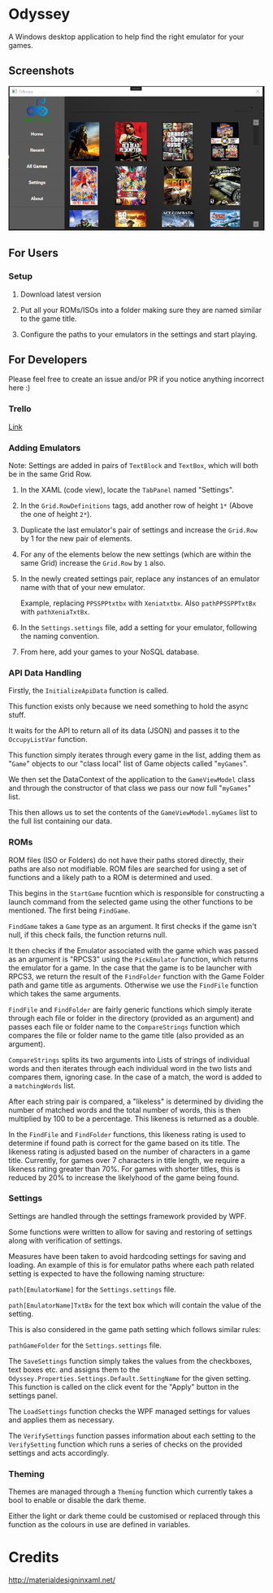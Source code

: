 # Odyssey

A Windows desktop application to help find the right emulator for your games.

## Screenshots

![Application as of March 1st 2023](./media/01.03.23.png)

## For Users

### Setup

1. Download latest version

1. Put all your ROMs/ISOs into a folder making sure they are named similar to the game title.

1. Configure the paths to your emulators in the settings and start playing.

## For Developers

Please feel free to create an issue and/or PR if you notice anything incorrect here :)

### Trello

[Link](https://trello.com/b/0Fzksv3i/desktop-application-tasks)

### Adding Emulators

Note: Settings are added in pairs of `TextBlock` and `TextBox`, which will both be in the same Grid Row.

1. In the XAML (code view), locate the `TabPanel` named "Settings".

1. In the `Grid.RowDefinitions` tags, add another row of height `1*` (Above the one of height `2*`).


1. Duplicate the last emulator's pair of settings and increase the `Grid.Row` by 1 for the new pair of elements.

1. For any of the elements below the new settings (which are within the same Grid) increase the `Grid.Row` by `1` also.

1. In the newly created settings pair, replace any instances of an emulator name with that of your new emulator.

    Example, replacing `PPSSPPtxtbx` with `Xeniatxtbx`. Also `pathPPSSPPTxtBx` with `pathXeniaTxtBx`.
    
1. In the `Settings.settings` file, add a setting for your emulator, following the naming convention.

1. From here, add your games to your NoSQL database.


### API Data Handling

Firstly, the `InitializeApiData` function is called.

This function exists only because we need something
to hold the async stuff.

It waits for the API to return all of its data (JSON)
and passes it to the `OccupyListVar` function.

This function simply iterates through every game
in the list, adding them as "`Game`" objects to our
"class local" list of Game objects called "`myGames`".

We then set the DataContext of the application to
the `GameViewModel` class and through the constructor
of that class we pass our now full "`myGames`" list.

This then allows us to set the contents of
the `GameViewModel.myGames` list to the full
list containing our data.

### ROMs

ROM files (ISO or Folders) do not have their paths stored
directly, their paths are also not modifiable.
ROM files are searched for using a set of functions
and a likely path to a ROM is determined and used.

This begins in the `StartGame` fucntion which is responsible
for constructing a launch command from the selected game
using the other functions to be mentioned.
The first being `FindGame`.

`FindGame` takes a `Game` type as an argument. It first
checks if the game isn't null, if this check fails, the
function returns null.

It then checks if the Emulator associated with the game
which was passed as an argument is "RPCS3" using the
`PickEmulator` function, which returns the emulator
for a game. In the case that the game is to be
launcher with RPCS3, we return the result of the
`FindFolder` function with the Game Folder path and game
title as arguments. Otherwise we use the 
`FindFile` function which takes the same arguments.

`FindFile` and `FindFolder` are fairly generic functions
which simply iterate through each file or folder
in the directory (provided as an argument) and passes
each file or folder name to the `CompareStrings` function
which compares the file or folder name to the 
game title (also provided as an argument).

`CompareStrings` splits its two arguments into
Lists of strings of individual words and then 
iterates through each individual word in the
two lists and compares them, ignoring case.
In the case of a match, the word is added
to a `matchingWords` list.

After each string pair is compared, a "likeless"
is determined by dividing the number of matched
words and the total number of words, this is then
multiplied by 100 to be a percentage.
This likeness is returned as a double.

In the `FindFile` and `FindFolder` functions, this likeness
rating is used to determine if found path is correct
for the game based on its title. The likeness rating is
adjusted based on the number of characters in a game title.
Currently, for games over 7 characters in title length,
we require a likeness rating greater than 70%.
For games with shorter titles, this is reduced by 20%
to increase the likelyhood of the game being found.

### Settings

Settings are handled through the settings
framework provided by WPF.

Some functions were written to allow for saving
and restoring of settings along with verification of settings.

Measures have been taken to avoid hardcoding settings for saving
and loading. An example of this is for emulator paths where each
path related setting is expected to have the following naming structure:

`path[EmulatorName]` for the `Settings.settings` file.

`path[EmulatorName]TxtBx` for the text box which will contain the
value of the setting.

This is also considered in the game path setting which follows similar rules:

`pathGameFolder` for the `Settings.settings` file.

The `SaveSettings` function simply takes the values
from the checkboxes, text boxes etc. and assigns them
to the `Odyssey.Properties.Settings.Default.SettingName` for
the given setting. This function is called on the click event
for the "Apply" button in the settings panel.

The `LoadSettings` function checks the WPF managed
settings for values and applies them as necessary.

The `VerifySettings` function passes information about
each setting to the `VerifySetting` function which runs
a series of checks on the provided settings and acts accordingly.

### Theming

Themes are managed through a `Theming` function which currently
takes a bool to enable or disable the dark theme.

Either the light or dark theme could be customised or
replaced through this function as the colours in use
are defined in variables.


# Credits

http://materialdesigninxaml.net/